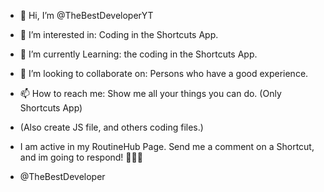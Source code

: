 - 👋 Hi, I’m @TheBestDeveloperYT
- 👀 I’m interested in: Coding in the Shortcuts App.
- 🌱 I’m currently Learning: the coding in the Shortcuts App.
- 💞️ I’m looking to collaborate on: Persons who have a good experience.
- 📫 How to reach me: Show me all your things you can do. (Only Shortcuts App)

- (Also create JS file, and others coding files.)

- I am active in my RoutineHub Page. Send me a comment on a Shortcut, and im going to respond! 👨🏻‍💻

- @TheBestDeveloper
<!---
TheBestDeveloperYT/TheBestDeveloperYT is a ✨ special ✨ repository because its `README.md` (this file) appears on your GitHub profile.
You can click the Preview link to take a look at your changes.
--->
